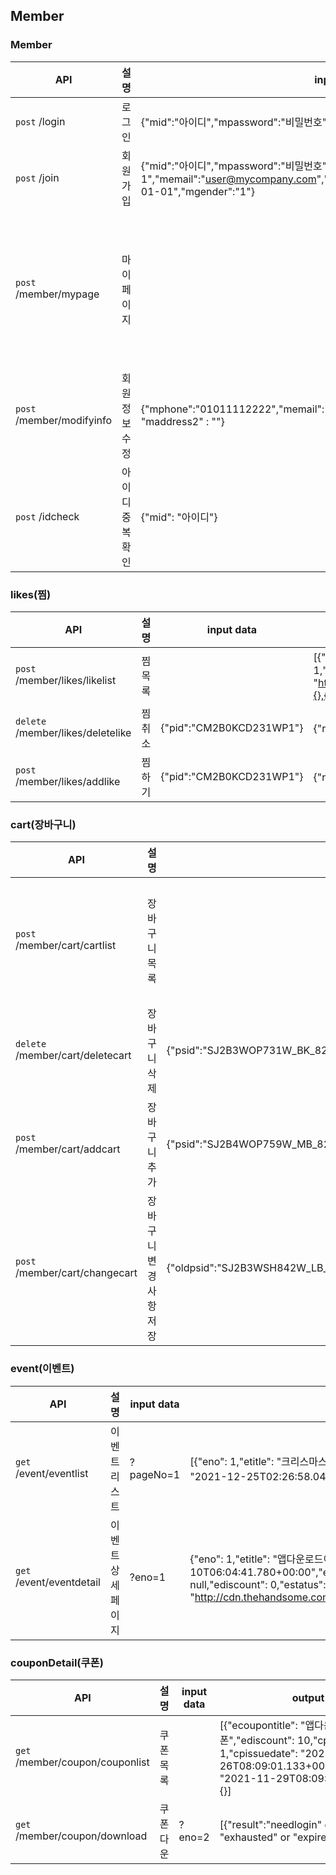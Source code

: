 ## Member

### Member

| API | 설명 | input data | output data |
| --- | --- | --- | --- |
| `post`  /login | 로그인 | {"mid":"아이디","mpassword":"비밀번호"} | {"result": "성공/실패여부","jwt": "토큰","mid": "아이디"}|
| `post`  /join | 회원가입  | {"mid":"아이디","mpassword":"비밀번호","mname":"사용자1","memail":"user@mycompany.com","mphone":"01022227777","mbirth":"1990-01-01","mgender":"1"} | {"result": "성공여부"}|
| `post`  /member/mypage | 마이페이지 |  | {"mid": "아이디","mpassword": "null","mname": "사용자1","memail": "user@mycompany.com","mphone": "01022227777","mtel": null,"mzipcode": null,"maddress1": null,"maddress2": null,"mbirth": "1990-01-01T00:00:00.000+00:00","mgender": 1,"mrefid": null,"mlogintype": "1","mtosno": 1,"menabled": 1,"mrole": "ROLE_USER","mgrade": 1,"mmileage": 0}|
| `post`  /member/modifyinfo | 회원정보수정 | {"mphone":"01011112222","memail":"","mtel":"","mzipcode": "","maddress1": "", "maddress2" : ""} | {"result": "성공/실패여부"}|
| `post`  /idcheck | 아이디중복확인 | {"mid": "아이디"} | {"result": "possible/duplicate"}|


### likes(찜)

| API | 설명 | input data | output data |
| --- | --- | --- | --- |
| `post`  /member/likes/likelist | 찜목록  |  | [{"pid": "CM2B7NOT219W","pcid": "CM2B7NOT219W_BK","pname": "크롭 데님 점퍼","pstatus": 1,"pcprice": 545000,"pcimg1": "http://newmedia.thehandsome.com/CM/2B/FW/CM2B7NOT219W_CP_W01.jpg/dims/resize/684x1032/"},{},{},{}]|
| `delete` /member/likes/deletelike  | 찜취소 | {"pid":"CM2B0KCD231WP1"} | {"result": "성공여부"} |
| `post` /member/likes/addlike  | 찜하기 | {"pid":"CM2B0KCD231WP1"} | {"result": "성공여부"} |

### cart(장바구니)

| API | 설명 | input data | output data |
| --- | --- | --- | --- |
| `post` /member/cart/cartlist | 장바구니목록 |  | [{"bname": "SJSJ","pid": "SJ2B3WJM401W","pname": "셔링 집업 점퍼","pccolorcode": "CR","pcimg1": "psid": "SJ2B3WJM401W_CR_76","psstock": 1,"psize": "76","pquantity": 1,"pcprice": 318500,"pcchipimg":"컬러칩url","colornsize":{"pid":"상품id","colorlist":[{},{}]}}, {} {} ]|
| `delete` /member/cart/deletecart  | 장바구니삭제 | {"psid":"SJ2B3WOP731W_BK_82"} | {"result": "성공여부"} |
| `post` /member/cart/addcart  | 장바구니추가 | {"psid":"SJ2B4WOP759W_MB_82","pquantity":"1"} | {"result": "성공여부"} |
| `post` /member/cart/changecart | 장바구니 변경사항 저장 | {"oldpsid":"SJ2B3WSH842W_LB_82","newpsid":"SJ2B3WSH842W_LB_82","pquantity":"2"} | 장바구니목록 return |

### event(이벤트)
| API | 설명 | input data | output data |
| --- | --- | --- | --- |
| `get` /event/eventlist | 이벤트리스트 | ?pageNo=1 | [{"eno": 1,"etitle": "크리스마스 이벤트","econtent": null,"eissuedate": "2021-11-26T02:26:54.794+00:00","eexpiredate": "2021-12-25T02:26:58.040+00:00","elimitcount": 0,"ecount": 0,"eimg": "이미지url","ediscount": 0,"estatus": 0},{}{}]|
| `get` /event/eventdetail | 이벤트상세페이지 | ?eno=1 | {"eno": 1,"etitle": "앱다운로드이벤트","econtent": "크리스마스이벤트","eissuedate": "2021-11-10T06:04:41.780+00:00","eexpiredate": "2021-12-25T06:04:44.366+00:00","elimitcount": 0,"ecount": 0,"eimg": null,"ediscount": 0,"estatus": 0,"edetailimg": "http://cdn.thehandsome.com/pc/event/detail/image/handsome_202111/event_black_friday_211117_pc_img_01_02_1.jpg"}|

### couponDetail(쿠폰)

| API | 설명 | input data | output data |
| --- | --- | --- | --- |
| `get` /member/coupon/couponlist | 쿠폰목록 |  | [{"ecoupontitle": "앱다운로드 쿠폰","ediscount": 10,"cpstatus": 1,"cpissuedate": "2021-11-26T08:09:01.133+00:00","cpexpiredate": "2021-11-29T08:09:04.048+00:00"},{},{}]|
| `get` /member/coupon/download | 쿠폰다운 |  ?eno=2 | [{"result":"needlogin" or "already" or "exhausted" or "expired" or "enoerror"}|
